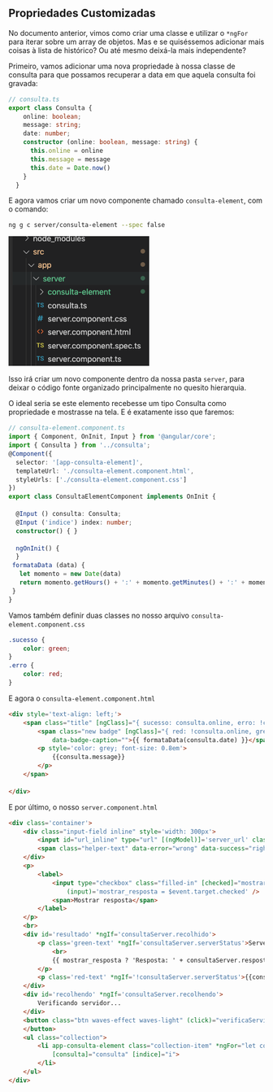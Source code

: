 ## Propriedades Customizadas

No documento anterior, vimos como criar uma classe e utilizar o `*ngFor` para iterar sobre um array de objetos. Mas e se quiséssemos adicionar mais coisas à lista de histórico? Ou até mesmo deixá-la mais independente?

Primeiro, vamos adicionar uma nova propriedade à nossa classe de consulta para que possamos recuperar a data em que aquela consulta foi gravada:

```typescript
// consulta.ts
export class Consulta {
    online: boolean;
    message: string;
    date: number;
    constructor (online: boolean, message: string) {
      this.online = online
      this.message = message
      this.date = Date.now()
    }
  }
```



E agora vamos criar um novo componente chamado `consulta-element`, com o comando:

```bash
ng g c server/consulta-element --spec false
```

![image-20191110222621763](assets/image-20191110222621763.png)

Isso irá criar um novo componente dentro da nossa pasta `server`, para deixar o código fonte organizado principalmente no quesito hierarquia.

O ideal seria se este elemento recebesse um tipo Consulta como propriedade e mostrasse na tela. E é exatamente isso que faremos:

```typescript
// consulta-element.component.ts
import { Component, OnInit, Input } from '@angular/core';
import { Consulta } from '../consulta';
@Component({
  selector: '[app-consulta-element]',
  templateUrl: './consulta-element.component.html',
  styleUrls: ['./consulta-element.component.css']
})
export class ConsultaElementComponent implements OnInit {

  @Input () consulta: Consulta;
  @Input ('indice') index: number;
  constructor() { }

  ngOnInit() {
  }
 formataData (data) {
   let momento = new Date(data)
   return momento.getHours() + ':' + momento.getMinutes() + ':' + momento.getSeconds()
 }
}
```

Vamos também definir duas classes no nosso arquivo `consulta-element.component.css`

```css
.sucesso {
    color: green;
}
.erro {
    color: red;
}
```

E agora o `consulta-element.component.html`

```html
<div style='text-align: left;'>
    <span class="title" [ngClass]="{ sucesso: consulta.online, erro: !consulta.online}">{{index}} - {{ consulta.online ? 'Online': 'Offline'}}
        <span class="new badge" [ngClass]="{ red: !consulta.online, green: consulta.online}"
            data-badge-caption="">{{ formataData(consulta.date) }}</span>
        <p style='color: grey; font-size: 0.8em'>
            {{consulta.message}}
        </p>
    </span>

</div>
```

E por último, o nosso `server.component.html`

```html
<div class='container'>
    <div class="input-field inline" style='width: 300px'>
        <input id="url_inline" type="url" [(ngModel)]='server_url' class="validate">
        <span class="helper-text" data-error="wrong" data-success="right">URL do Servidor</span>
    </div>
    <p>
        <label>
            <input type="checkbox" class="filled-in" [checked]="mostrar_resposta"
                (input)='mostrar_resposta = $event.target.checked' />
            <span>Mostrar resposta</span>
        </label>
    </p>
    <br>
    <div id='resultado' *ngIf='consultaServer.recolhido'>
        <p class='green-text' *ngIf='consultaServer.serverStatus'>Server online!
            <br>
            {{ mostrar_resposta ? 'Resposta: ' + consultaServer.resposta : ''}}
        </p>
        <p class='red-text' *ngIf='!consultaServer.serverStatus'>{{consultaServer.error}}</p>
    </div>
    <div id='recolhendo' *ngIf='consultaServer.recolhendo'>
        Verificando servidor...
    </div>
    <button class="btn waves-effect waves-light" (click)="verificaServidor()" name="action">Verificar Servidor
    </button>
    <ul class="collection">
        <li app-consulta-element class="collection-item" *ngFor="let consulta of historico; let i = index"
            [consulta]="consulta" [indice]="i">
        </li>
    </ul>
</div>
```

